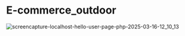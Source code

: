 ﻿# E-commerce_outdoor
![screencapture-localhost-hello-user-page-php-2025-03-16-12_10_13](https://github.com/user-attachments/assets/429490ae-bb1a-4e16-a52a-9ee4806530dd)
